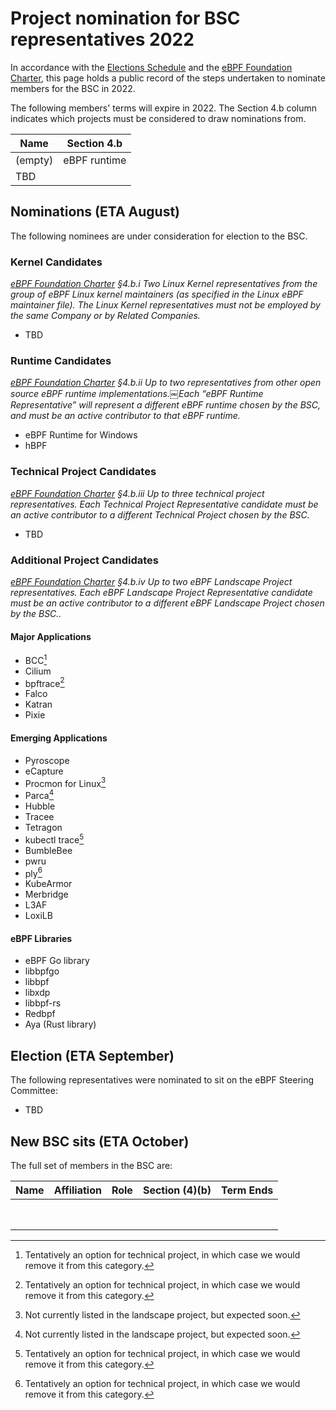 # Project nomination for BSC representatives 2022

In accordance with the [Elections Schedule](./schedule.md) and the
[eBPF Foundation Charter][charter], this page holds a public record of the
steps undertaken to nominate members for the BSC in 2022.

The following members' terms will expire in 2022. The Section 4.b column
indicates which projects must be considered to draw nominations from.

| Name    | Section 4.b  |
| ------- | ------------ |
| (empty) | eBPF runtime |
| TBD     |              |

## Nominations (ETA August)

The following nominees are under consideration for election to the BSC.

### Kernel Candidates

_[eBPF Foundation Charter][charter] §4.b.i Two Linux Kernel representatives
from the group of eBPF Linux kernel maintainers (as specified in the Linux eBPF
maintainer file). The Linux Kernel representatives must not be employed by the
same Company or by Related Companies._

* TBD

### Runtime Candidates

_[eBPF Foundation Charter][charter] §4.b.ii Up to two representatives from
other open source eBPF runtime implementations.￼Each “eBPF Runtime
Representative” will represent a different eBPF runtime chosen by the BSC, and
must be an active contributor to that eBPF runtime._

* eBPF Runtime for Windows
* hBPF

### Technical Project Candidates

_[eBPF Foundation Charter][charter] §4.b.iii Up to three technical project
representatives. Each Technical Project Representative candidate must be an
active contributor to a different Technical Project chosen by the BSC._

* TBD

### Additional Project Candidates

_[eBPF Foundation Charter][charter] §4.b.iv Up to two eBPF Landscape Project
representatives. Each eBPF Landscape Project Representative candidate must be
an active contributor to a different eBPF Landscape Project chosen by the
BSC.._

#### Major Applications
* BCC[^1]
* Cilium
* bpftrace[^1]
* Falco
* Katran
* Pixie

#### Emerging Applications

* Pyroscope
* eCapture
* Procmon for Linux[^2]
* Parca[^2]
* Hubble
* Tracee
* Tetragon
* kubectl trace[^1]
* BumbleBee
* pwru
* ply[^1]
* KubeArmor
* Merbridge
* L3AF
* LoxiLB

#### eBPF Libraries

* eBPF Go library
* libbpfgo
* libbpf
* libxdp
* libbpf-rs
* Redbpf
* Aya (Rust library)

[^1]: Tentatively an option for technical project, in which case we would
      remove it from this category.
[^2]: Not currently listed in the landscape project, but expected soon.

## Election (ETA September)

The following representatives were nominated to sit on the eBPF Steering Committee:

* TBD

## New BSC sits (ETA October)

The full set of members in the BSC are:

| Name               | Affiliation     | Role                     | Section (4)(b)                    | Term Ends |
| ------------------ | --------------- | ------------------------ | --------------------------------- | --------- |
|                    |                 |                          |                                   |           |
|                    |                 |                          |                                   |           |
|                    |                 |                          |                                   |           |
|                    |                 |                          |                                   |           |
|                    |                 |                          |                                   |           |
|                    |                 |                          |                                   |           |
|                    |                 |                          |                                   |           |
|                    |                 |                          |                                   |           |

[charter]: https://ebpf.io/charter/

